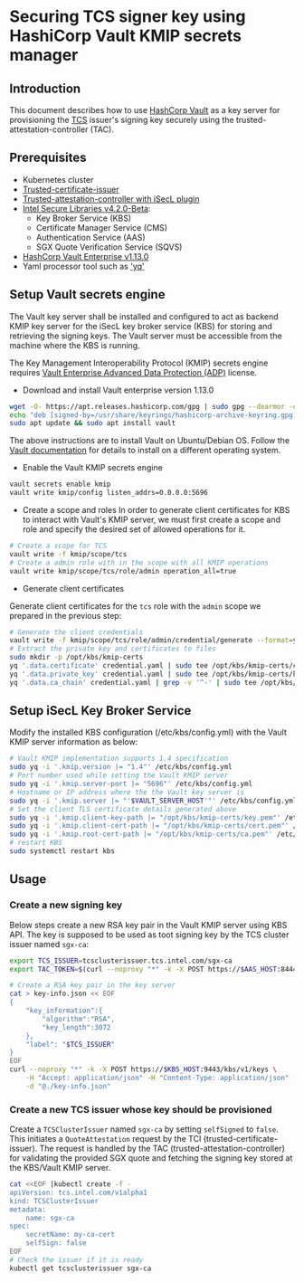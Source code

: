 # Securing TCS signer key using HashiCorp Vault KMIP secrets manager

## Introduction

This document describes how to use [HashCorp Vault](https://www.vaultproject.io/)
as a key server for provisioning the [TCS](https://github.com/intel/trusted-certificate-issuer)
issuer's signing key securely using the trusted-attestation-controller (TAC).

## Prerequisites

- Kubernetes cluster
- [Trusted-certificate-issuer](https://github.com/intel/trusted-certificate-issuer)
- [Trusted-attestation-controller with iSecL plugin](../plugins/isecl/README.md)
- [Intel Secure Libraries v4.2.0-Beta](https://github.com/intel-secl/intel-secl/tree/v4.2.0-Beta):
  - Key Broker Service (KBS)
  - Certificate Manager Service (CMS)
  - Authentication Service (AAS)
  - SGX Quote Verification Service (SQVS)
- [HashCorp Vault Enterprise v1.13.0](https://developer.hashicorp.com/vault/docs/release-notes/1.13.0)
- Yaml processor tool such as ['yq'](https://github.com/mikefarah/yq)

## Setup Vault secrets engine

The Vault key server shall be installed and configured to act as backend KMIP key
server for the iSecL key broker service (KBS) for storing and retrieving the signing keys.
The Vault server must be accessible from the machine where the KBS is running.

The Key Management Interoperability Protocol (KMIP) secrets engine requires
[Vault Enterprise Advanced Data Protection (ADP)](https://www.hashicorp.com/products/vault/pricing/)
license.

- Download and install Vault enterprise version 1.13.0

```sh
wget -O- https://apt.releases.hashicorp.com/gpg | sudo gpg --dearmor -o /usr/share/keyrings/hashicorp-archive-keyring.gpg
echo "deb [signed-by=/usr/share/keyrings/hashicorp-archive-keyring.gpg] https://apt.releases.hashicorp.com $(lsb_release -cs) main" | sudo tee /etc/apt/sources.list.d/hashicorp.list
sudo apt update && sudo apt install vault
```
The above instructions are to install Vault on Ubuntu/Debian OS. Follow the [Vault documentation](https://developer.hashicorp.com/vault/downloads) for details to install on a different operating system.

- Enable the Vault KMIP secrets engine
```sh
vault secrets enable kmip
vault write kmip/config listen_addrs=0.0.0.0:5696
```

- Create a scope and roles
In order to generate client certificates for KBS to interact with Vault's KMIP
server, we must first create a scope and role and specify the desired set of
allowed operations for it.
```sh
# Create a scope for TCS
vault write -f kmip/scope/tcs
# Create a admin role with in the scope with all KMIP operations
vault write kmip/scope/tcs/role/admin operation_all=true
```
- Generate client certificates

Generate client certificates for the `tcs` role with the `admin` scope we prepared
in the previous step:
```sh
# Generate the client credentials
vault write -f kmip/scope/tcs/role/admin/credential/generate --format=yaml format=pem > credential.yaml
# Extract the private key and certificates to files
sudo mkdir -p /opt/kbs/kmip-certs
yq '.data.certificate' credential.yaml | sudo tee /opt/kbs/kmip-certs/cert.pem
yq '.data.private_key' credential.yaml | sudo tee /opt/kbs/kmip-certs/key.pem
yq '.data.ca_chain' credential.yaml | grep -v '^-' | sudo tee /opt/kbs/kmip-certs/ca.pem
```

## Setup iSecL Key Broker Service

Modify the installed KBS configuration (/etc/kbs/config.yml) with the Vault
KMIP server information as below:

```sh
# Vault KMIP implementation supports 1.4 specification
sudo yq -i '.kmip.version |= "1.4"' /etc/kbs/config.yml
# Port number used while setting the Vault KMIP server
sudo yq -i '.kmip.server-port |= "5696"' /etc/kbs/config.yml
# Hostname or IP address where the the Vault key server is 
sudo yq -i '.kmip.server |= "'$VAULT_SERVER_HOST'"' /etc/kbs/config.yml
# Set the client TLS certificate details generated above
sudo yq -i '.kmip.client-key-path |= "/opt/kbs/kmip-certs/key.pem"' /etc/kbs/config.yml
sudo yq -i '.kmip.client-cert-path |= "/opt/kbs/kmip-certs/cert.pem"' /etc/kbs/config.yml
sudo yq -i '.kmip.root-cert-path |= "/opt/kbs/kmip-certs/ca.pem"' /etc/kbs/config.yml
# restart KBS
sudo systemctl restart kbs
```

## Usage

### Create a new signing key


Below steps create a new RSA key pair in the Vault KMIP server using
KBS API. The key is supposed to be used as toot signing key by the TCS
cluster issuer named `sgx-ca`:

```sh
export TCS_ISSUER=tcsclusterissuer.tcs.intel.com/sgx-ca
export TAC_TOKEN=$(curl --noproxy "*" -k -X POST https://$AAS_HOST:8444/aas/v1/token -d '{"username": "'$TAC_USERNAME'", "password": "'$TAC_PASSWORD'"}')

# Create a RSA key pair in the key server 
cat > key-info.json << EOF
{
    "key_information":{
        "algorithm":"RSA",
        "key_length":3072
    },
    "label": "$TCS_ISSUER"
}
EOF
curl --noproxy "*" -k -X POST https://$KBS_HOST:9443/kbs/v1/keys \
    -H "Accept: application/json" -H "Content-Type: application/json" -H "Authorization: Bearer $TAC_TOKEN" \
    -d "@./key-info.json"
```

### Create a new TCS issuer whose key should be provisioned

Create a `TCSClusterIssuer` named `sgx-ca` by setting `selfSigned` to `false`.
This initiates a `QuoteAttestation` request by the TCI (trusted-certificate-issuer).
The request is handled by the TAC (trusted-attestation-controller) for validating the
provided SGX quote and fetching the signing key stored at the KBS/Vault KMIP server.

```sh
cat <<EOF |kubectl create -f -
apiVersion: tcs.intel.com/v1alpha1
kind: TCSClusterIssuer
metadata:
    name: sgx-ca
spec:
    secretName: my-ca-cert
    selfSign: false
EOF
# Check the issuer if it is ready
kubectl get tcsclusterissuer sgx-ca
```